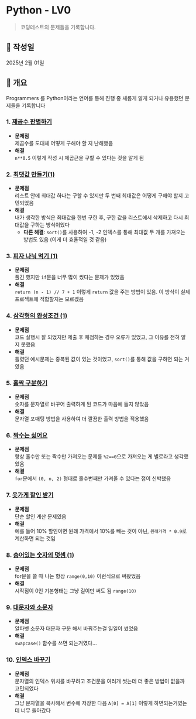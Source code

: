 # Python - LV0

> 코딩테스트의 문제들을 기록합니다.

## 📅 작성일

2025년 2월 01일

## 📝 개요

Programmers 를 Python이라는 언어를 통해 진행 중 새롭게 알게 되거나 유용했던 문제들을 기록합니다

### 1. [제곱수 판별하기](https://school.programmers.co.kr/learn/courses/30/lessons/120909)

- **문제점**  
  제곱수를 도대체 어떻게 구해야 할 지 난해했음
- **해결**  
  `n**0.5` 이렇게 작성 시 제곱근을 구할 수 있다는 것을 알게 됨

### 2. [최댓값 만들기(1)](https://school.programmers.co.kr/learn/courses/30/lessons/120847)

- **문제점**  
  리스트 안에 최대값 하나는 구할 수 있지만 두 번째 최대값은 어떻게 구해야 할지 고민되었음
- **해결**  
  내가 생각한 방식은 최대값을 한번 구한 후, 구한 값을 리스트에서 삭제하고 다시 최대값을 구하는 방식이었다
  - **다른 해결**: `sort()`를 사용하여 -1, -2 인덱스를 통해 최대값 두 개를 가져오는 방법도 있음 (이게 더 효율적일 것 같음)

### 3. [피자 나눠 먹기 (1)](https://school.programmers.co.kr/learn/courses/30/lessons/120814)

- **문제점**  
  풀긴 했지만 `if`문을 너무 많이 썼다는 문제가 있었음
- **해결**  
  `return (n - 1) // 7 + 1` 이렇게 `return` 값을 주는 방법이 있음. 이 방식이 실제 프로젝트에 적합할지는 모르겠음

### 4. [삼각형의 완성조건 (1)](https://school.programmers.co.kr/learn/courses/30/lessons/120889)

- **문제점**  
  코드 실행시 잘 되었지만 제출 후 체점하는 경우 오류가 있었고, 그 이유를 전혀 알지 못했음
- **해결**  
  틀렸던 예시문제는 중복된 값이 있는 것이었고, `sort()`를 통해 값을 구하면 되는 거였음

### 5. [홀짝 구분하기](https://school.programmers.co.kr/learn/courses/30/lessons/181944)

- **문제점**  
  숫자를 문자열로 바꾸어 출력하게 된 코드가 마음에 들지 않았음
- **해결**  
  문자열 포매팅 방법을 사용하여 더 깔끔한 출력 방법을 적용했음

### 6. [짝수는 싫어요](https://school.programmers.co.kr/learn/courses/30/lessons/120813)

- **문제점**  
  항상 홀수만 또는 짝수만 가져오는 문제를 `%2==0`으로 가져오는 게 별로라고 생각했었음
- **해결**  
  `for`문에서 `(0, n, 2)` 형태로 홀수번째만 가져올 수 있다는 점이 신박했음

### 7. [옷가게 할인 받기](https://school.programmers.co.kr/learn/courses/30/lessons/120818)

- **문제점**  
  단순 할인 계산 문제였음
- **해결**  
  예를 들어 10% 할인이면 원래 가격에서 10%를 빼는 것이 아닌, `원래가격 * 0.9`로 계산하면 되는 것임

### 8. [숨어있는 숫자의 덧셈 (1)](https://school.programmers.co.kr/learn/courses/30/lessons/120851)

- **문제점**  
  for문을 쓸 때 나는 항상 `range(0,10)` 이런식으로 써왔었음
- **해결**  
  시작점이 0인 기본형태는 그냥 길이만 써도 됨 `range(10)`

### 9. [대문자와 소문자](https://school.programmers.co.kr/learn/courses/30/lessons/120893)

- **문제점**  
  알파벳 소문자 대문자 구분 해서 바꿔주는걸 일일이 썼었음
- **해결**  
  `swapcase()` 함수를 쓰면 되는거였다...

### 10. [인덱스 바꾸기](https://school.programmers.co.kr/learn/courses/30/lessons/120895)

- **문제점**  
  문자열의 인덱스 위치를 바꾸려고 조건문을 여러개 썻는데 더 좋은 방법이 없을까 고민되었다
- **해결**  
  그냥 문자열을 복사해서 변수에 저장한 다음 `A[0] = A[1]` 이렇게 하면되는거였는데 너무 돌아갔다
